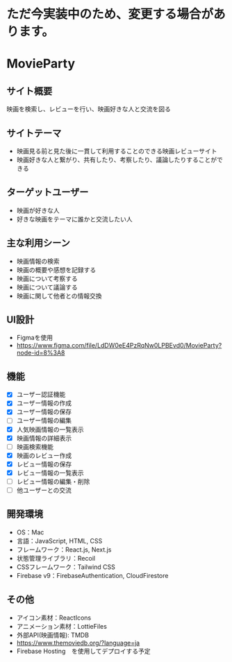 # ただ今実装中のため、変更する場合があります。

# MovieParty 

## サイト概要
映画を検索し、レビューを行い、映画好きな人と交流を図る

## サイトテーマ
- 映画見る前と見た後に一貫して利用することのできる映画レビューサイト
- 映画好きな人と繋がり、共有したり、考察したり、議論したりすることができる

## ターゲットユーザー
- 映画が好きな人
- 好きな映画をテーマに誰かと交流したい人

## 主な利用シーン
- 映画情報の検索
- 映画の概要や感想を記録する
- 映画について考察する
- 映画について議論する
- 映画に関して他者との情報交換

## UI設計
- Figmaを使用
- https://www.figma.com/file/LdDW0eE4PzRqNw0LPBEvd0/MovieParty?node-id=8%3A8

## 機能
- [x] ユーザー認証機能
- [x] ユーザー情報の作成
- [x] ユーザー情報の保存
- [ ] ユーザー情報の編集
- [x] 人気映画情報の一覧表示
- [x] 映画情報の詳細表示
- [ ] 映画検索機能
- [x] 映画のレビュー作成
- [x] レビュー情報の保存
- [x] レビュー情報の一覧表示
- [ ] レビュー情報の編集・削除
- [ ] 他ユーザーとの交流

## 開発環境
- OS：Mac
- 言語：JavaScript, HTML, CSS
- フレームワーク：React.js, Next.js
- 状態管理ライブラリ：Recoil
- CSSフレームワーク：Tailwind CSS
- Firebase v9：FirebaseAuthentication, CloudFirestore

## その他
- アイコン素材：ReactIcons
- アニメーション素材：LottieFiles
- 外部API(映画情報): TMDB
- https://www.themoviedb.org/?language=ja
- Firebase Hosting　を使用してデプロイする予定
